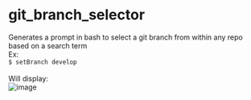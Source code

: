 # git_branch_selector
Generates a prompt in bash to select a git branch from within any repo based on a search term<br />
Ex:<br />
```$ setBranch develop```<br /><br />
Will display:<br />
![image](https://user-images.githubusercontent.com/14241446/110652706-3a5f7c80-8182-11eb-9f67-921ac0ad8dad.png)
